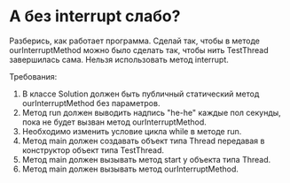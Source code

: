 # А без interrupt слабо?
Разберись, как работает программа.
Сделай так, чтобы в методе ourInterruptMethod можно было сделать так, чтобы нить TestThread завершилась сама.
Нельзя использовать метод interrupt.

Требования:
1. В классе Solution должен быть публичный статический метод ourInterruptMethod без параметров.
2. Метод run должен выводить надпись "he-he" каждые пол секунды, пока не будет вызван метод ourInterruptMethod.
3. Необходимо изменить условие цикла while в методе run.
4. Метод main должен создавать объект типа Thread передавая в конструктор объект типа TestThread.
5. Метод main должен вызывать метод start у объекта типа Thread.
6. Метод main должен вызывать метод ourInterruptMethod.